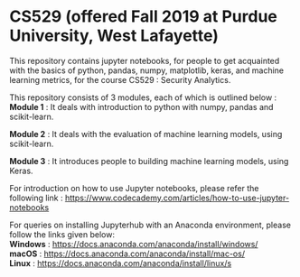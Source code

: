 # CS529 (offered Fall 2019 at Purdue University, West Lafayette)

This repository contains jupyter notebooks, for people to get acquainted with the basics of python, pandas, numpy, matplotlib,
keras, and machine learning metrics, for the course CS529 : Security Analytics.

This repository consists of 3 modules, each of which is outlined below :  
**Module 1** : It deals with introduction to python with numpy, pandas and scikit-learn.

**Module 2** : It deals with the evaluation of machine learning models, using scikit-learn.

**Module 3** : It introduces people to building machine learning models, using Keras.

For introduction on how to use Jupyter notebooks, please refer the following link : https://www.codecademy.com/articles/how-to-use-jupyter-notebooks  

For queries on installing Jupyterhub with an Anaconda environment, please follow the links given below:  
**Windows** : https://docs.anaconda.com/anaconda/install/windows/  
**macOS** : https://docs.anaconda.com/anaconda/install/mac-os/  
**Linux** : https://docs.anaconda.com/anaconda/install/linux/s

